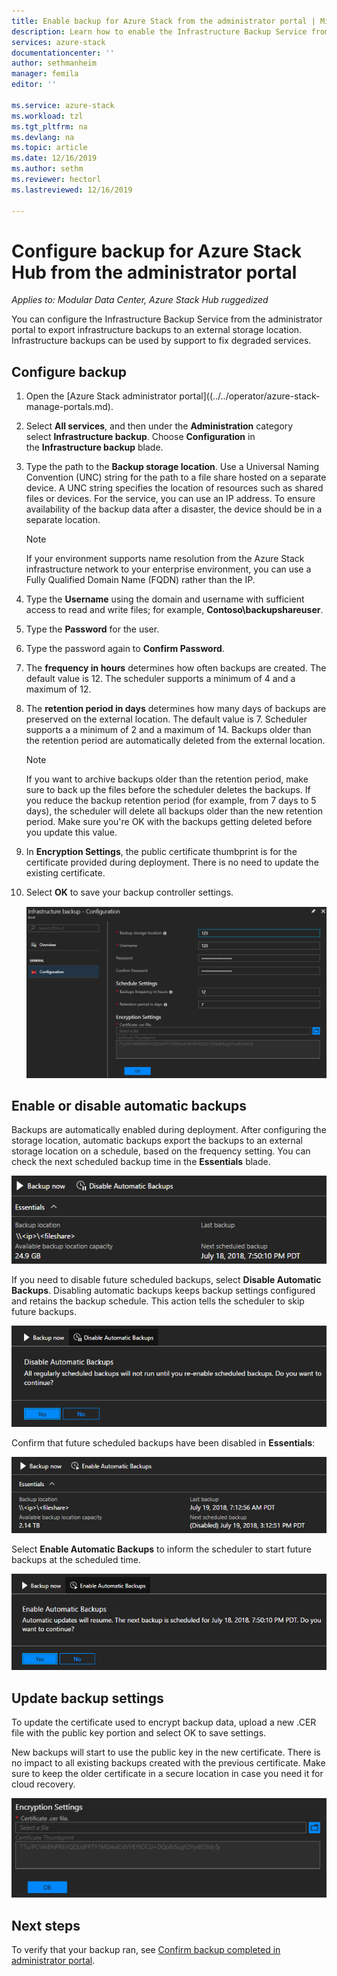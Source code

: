 ```yaml
---
title: Enable backup for Azure Stack from the administrator portal | Microsoft Docs
description: Learn how to enable the Infrastructure Backup Service from the administrator portal so that Azure Stack can be restored if there's a failure.
services: azure-stack
documentationcenter: ''
author: sethmanheim
manager: femila
editor: ''

ms.service: azure-stack
ms.workload: tzl
ms.tgt_pltfrm: na
ms.devlang: na
ms.topic: article
ms.date: 12/16/2019
ms.author: sethm
ms.reviewer: hectorl
ms.lastreviewed: 12/16/2019

---
```


# Configure backup for Azure Stack Hub from the administrator portal

*Applies to: Modular Data Center, Azure Stack Hub ruggedized*

You can configure the Infrastructure Backup Service from the administrator portal to export infrastructure backups to an external storage location. Infrastructure backups can be used by support to fix degraded services.

## Configure backup

1. Open the [Azure Stack administrator portal]((../../operator/azure-stack-manage-portals.md).

2. Select **All services**, and then under the **Administration** category select **Infrastructure backup**. Choose **Configuration** in the **Infrastructure backup** blade.

3. Type the path to the **Backup storage location**. Use a Universal Naming Convention (UNC) string for the path to a file share hosted on a separate device. A UNC string specifies the location of resources such as shared files or devices. For the service, you can use an IP address. To ensure availability of the backup data after a disaster, the device should be in a separate location.

    > [!NOTE]  
    > If your environment supports name resolution from the Azure Stack infrastructure network to your enterprise environment, you can use a Fully Qualified Domain Name (FQDN) rather than the IP.

4. Type the **Username** using the domain and username with sufficient access to read and write files; for example, **Contoso\backupshareuser**.

5. Type the **Password** for the user.

6. Type the password again to **Confirm Password**.

7. The **frequency in hours** determines how often backups are created. The default value is 12. The scheduler supports a minimum of 4 and a maximum of 12.

8. The **retention period in days** determines how many days of backups are preserved on the external location. The default value is 7. Scheduler supports a a minimum of 2 and a maximum of 14. Backups older than the retention period are automatically deleted from the external location.

   > [!NOTE]
   > If you want to archive backups older than the retention period, make sure to back up the files before the scheduler deletes the backups. If you reduce the backup retention period (for example, from 7 days to 5 days), the scheduler will delete all backups older than the new retention period. Make sure you're OK with the backups getting deleted before you update this value.

9. In **Encryption Settings**, the public certificate thumbprint is for the certificate provided during deployment. There is no need to update the existing certificate.

10. Select **OK** to save your backup controller settings.

    ![Azure Stack - Backup controller settings](media/azure-stack-backup-enable-backup-console-tzl/backup-controller-settings-certificate.png)

## Enable or disable automatic backups

Backups are automatically enabled during deployment. After configuring the storage location, automatic backups export the backups to an external storage location on a schedule, based on the frequency setting. You can check the next scheduled backup time in the **Essentials** blade.

![Azure Stack - on-demand backup](media/azure-stack-backup-enable-backup-console-tzl/on-demand-backup.png)

If you need to disable future scheduled backups, select **Disable Automatic Backups**. Disabling automatic backups keeps backup settings configured and retains the backup schedule. This action tells the scheduler to skip future backups.

![Azure Stack - disable scheduled backups](media/azure-stack-backup-enable-backup-console-tzl/disable-auto-backup.png)

Confirm that future scheduled backups have been disabled in **Essentials**:

![Azure Stack - confirm backups have been disabled](media/azure-stack-backup-enable-backup-console-tzl/confirm-disable.png)

Select **Enable Automatic Backups** to inform the scheduler to start future backups at the scheduled time.

![Azure Stack - enable scheduled backups](media/azure-stack-backup-enable-backup-console-tzl/enable-auto-backup.png)

## Update backup settings

To update the certificate used to encrypt backup data, upload a new .CER file with the public key portion and select OK to save settings.

New backups will start to use the public key in the new certificate. There is no impact to all existing backups created with the previous certificate. Make sure to keep the older certificate in a secure location in case you need it for cloud recovery.

![Azure Stack - view certificate thumbprint](media/azure-stack-backup-enable-backup-console-tzl/encryption-settings-thumbprint.png)

## Next steps

To verify that your backup ran, see [Confirm backup completed in administrator portal](../../operator/azure-stack-backup-back-up-azure-stack.md).
